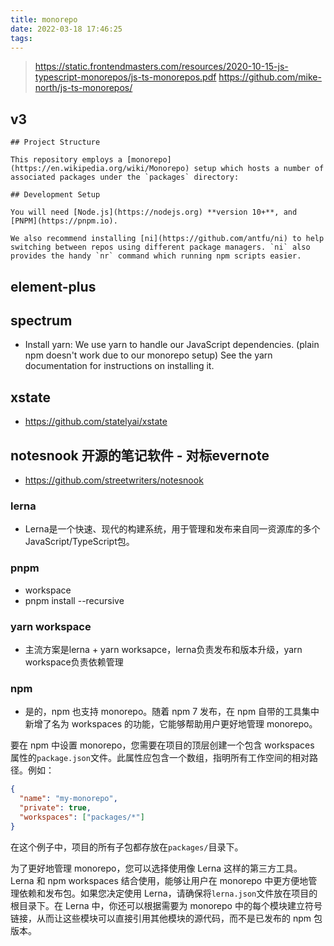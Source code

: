 ```yaml
---
title: monorepo
date: 2022-03-18 17:46:25
tags:
---
```


> https://static.frontendmasters.com/resources/2020-10-15-js-typescript-monorepos/js-ts-monorepos.pdf
> https://github.com/mike-north/js-ts-monorepos/
## v3
```
## Project Structure

This repository employs a [monorepo](https://en.wikipedia.org/wiki/Monorepo) setup which hosts a number of associated packages under the `packages` directory:

## Development Setup

You will need [Node.js](https://nodejs.org) **version 10+**, and [PNPM](https://pnpm.io).

We also recommend installing [ni](https://github.com/antfu/ni) to help switching between repos using different package managers. `ni` also provides the handy `nr` command which running npm scripts easier.

```

## element-plus



## spectrum
- Install yarn: We use yarn to handle our JavaScript dependencies. (plain npm doesn't work due to our monorepo setup) See the yarn documentation for instructions on installing it.


## xstate
- https://github.com/statelyai/xstate


## notesnook 开源的笔记软件 - 对标evernote
- https://github.com/streetwriters/notesnook


### lerna
- Lerna是一个快速、现代的构建系统，用于管理和发布来自同一资源库的多个JavaScript/TypeScript包。

### pnpm
- workspace
- pnpm install --recursive

### yarn workspace
- 主流方案是lerna + yarn worksapce，lerna负责发布和版本升级，yarn workspace负责依赖管理

### npm
- 是的，npm 也支持 monorepo。随着 npm 7 发布，在 npm 自带的工具集中新增了名为 workspaces 的功能，它能够帮助用户更好地管理 monorepo。

要在 npm 中设置 monorepo，您需要在项目的顶层创建一个包含 workspaces 属性的`package.json`文件。此属性应包含一个数组，指明所有工作空间的相对路径。例如：

```json
{
  "name": "my-monorepo",
  "private": true,
  "workspaces": ["packages/*"]
}
```

在这个例子中，项目的所有子包都存放在`packages/`目录下。

为了更好地管理 monorepo，您可以选择使用像 Lerna 这样的第三方工具。Lerna 和 npm workspaces 结合使用，能够让用户在 monorepo 中更方便地管理依赖和发布包。如果您决定使用 Lerna，请确保将`lerna.json`文件放在项目的根目录下。在 Lerna 中，你还可以根据需要为 monorepo 中的每个模块建立符号链接，从而让这些模块可以直接引用其他模块的源代码，而不是已发布的 npm 包版本。